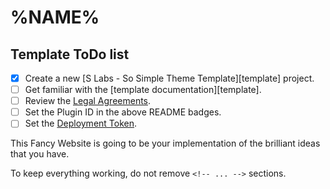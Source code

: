 # %NAME%

## Template ToDo list
- [x] Create a new [S Labs - So Simple Theme Template][template] project.
- [ ] Get familiar with the [template documentation][template].
- [ ] Review the [Legal Agreements](https://slabstech.com/legal-agreements).
- [ ] Set the Plugin ID in the above README badges.
- [ ] Set the [Deployment Token](https://plugins.jetbrains.com/docs/marketplace/plugin-upload.html).

<!-- Plugin description -->
This Fancy Website is going to be your implementation of the brilliant ideas that you have.


To keep everything working, do not remove `<!-- ... -->` sections. 
<!-- Plugin description end -->